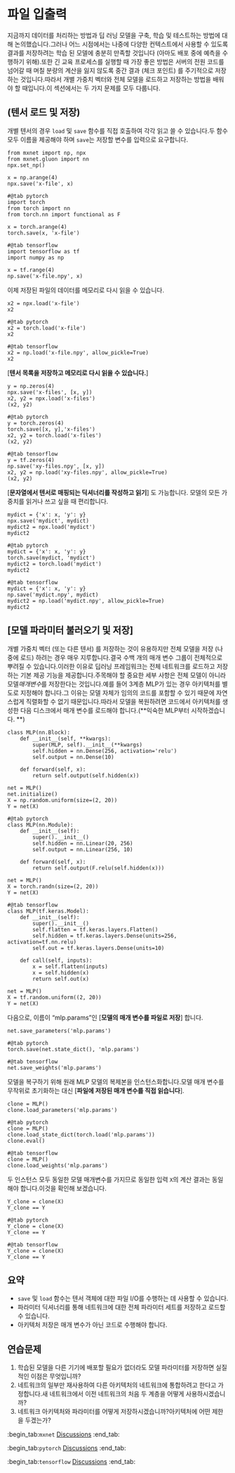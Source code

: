 # 파일 입출력

지금까지 데이터를 처리하는 방법과 딥 러닝 모델을 구축, 학습 및 테스트하는 방법에 대해 논의했습니다.그러나 어느 시점에서는 나중에 다양한 컨텍스트에서 사용할 수 있도록 결과를 저장하려는 학습 된 모델에 충분히 만족할 것입니다 (아마도 배포 중에 예측을 수행하기 위해).또한 긴 교육 프로세스를 실행할 때 가장 좋은 방법은 서버의 전원 코드를 넘어갈 때 며칠 분량의 계산을 잃지 않도록 중간 결과 (체크 포인트) 를 주기적으로 저장하는 것입니다.따라서 개별 가중치 벡터와 전체 모델을 로드하고 저장하는 방법을 배워야 할 때입니다.이 섹션에서는 두 가지 문제를 모두 다룹니다.

## (**텐서 로드 및 저장**)

개별 텐서의 경우 `load` 및 `save` 함수를 직접 호출하여 각각 읽고 쓸 수 있습니다.두 함수 모두 이름을 제공해야 하며 `save`는 저장할 변수를 입력으로 요구합니다.

```{.python .input}
from mxnet import np, npx
from mxnet.gluon import nn
npx.set_np()

x = np.arange(4)
npx.save('x-file', x)
```

```{.python .input}
#@tab pytorch
import torch
from torch import nn
from torch.nn import functional as F

x = torch.arange(4)
torch.save(x, 'x-file')
```

```{.python .input}
#@tab tensorflow
import tensorflow as tf
import numpy as np

x = tf.range(4)
np.save('x-file.npy', x)
```

이제 저장된 파일의 데이터를 메모리로 다시 읽을 수 있습니다.

```{.python .input}
x2 = npx.load('x-file')
x2
```

```{.python .input}
#@tab pytorch
x2 = torch.load('x-file')
x2
```

```{.python .input}
#@tab tensorflow
x2 = np.load('x-file.npy', allow_pickle=True)
x2
```

[**텐서 목록을 저장하고 메모리로 다시 읽을 수 있습니다.**]

```{.python .input}
y = np.zeros(4)
npx.save('x-files', [x, y])
x2, y2 = npx.load('x-files')
(x2, y2)
```

```{.python .input}
#@tab pytorch
y = torch.zeros(4)
torch.save([x, y],'x-files')
x2, y2 = torch.load('x-files')
(x2, y2)
```

```{.python .input}
#@tab tensorflow
y = tf.zeros(4)
np.save('xy-files.npy', [x, y])
x2, y2 = np.load('xy-files.npy', allow_pickle=True)
(x2, y2)
```

[**문자열에서 텐서로 매핑되는 딕셔너리를 작성하고 읽기**] 도 가능합니다. 모델의 모든 가중치를 읽거나 쓰고 싶을 때 편리합니다.

```{.python .input}
mydict = {'x': x, 'y': y}
npx.save('mydict', mydict)
mydict2 = npx.load('mydict')
mydict2
```

```{.python .input}
#@tab pytorch
mydict = {'x': x, 'y': y}
torch.save(mydict, 'mydict')
mydict2 = torch.load('mydict')
mydict2
```

```{.python .input}
#@tab tensorflow
mydict = {'x': x, 'y': y}
np.save('mydict.npy', mydict)
mydict2 = np.load('mydict.npy', allow_pickle=True)
mydict2
```

## [**모델 파라미터 불러오기 및 저장**]

개별 가중치 벡터 (또는 다른 텐서) 를 저장하는 것이 유용하지만 전체 모델을 저장 (나중에 로드) 하려는 경우 매우 지루합니다.결국 수백 개의 매개 변수 그룹이 전체적으로 뿌려질 수 있습니다.이러한 이유로 딥러닝 프레임워크는 전체 네트워크를 로드하고 저장하는 기본 제공 기능을 제공합니다.주목해야 할 중요한 세부 사항은 전체 모델이 아니라 모델*매개변수*를 저장한다는 것입니다.예를 들어 3계층 MLP가 있는 경우 아키텍처를 별도로 지정해야 합니다.그 이유는 모델 자체가 임의의 코드를 포함할 수 있기 때문에 자연스럽게 직렬화할 수 없기 때문입니다.따라서 모델을 복원하려면 코드에서 아키텍처를 생성한 다음 디스크에서 매개 변수를 로드해야 합니다.(**익숙한 MLP부터 시작하겠습니다. **)

```{.python .input}
class MLP(nn.Block):
    def __init__(self, **kwargs):
        super(MLP, self).__init__(**kwargs)
        self.hidden = nn.Dense(256, activation='relu')
        self.output = nn.Dense(10)

    def forward(self, x):
        return self.output(self.hidden(x))

net = MLP()
net.initialize()
X = np.random.uniform(size=(2, 20))
Y = net(X)
```

```{.python .input}
#@tab pytorch
class MLP(nn.Module):
    def __init__(self):
        super().__init__()
        self.hidden = nn.Linear(20, 256)
        self.output = nn.Linear(256, 10)

    def forward(self, x):
        return self.output(F.relu(self.hidden(x)))

net = MLP()
X = torch.randn(size=(2, 20))
Y = net(X)
```

```{.python .input}
#@tab tensorflow
class MLP(tf.keras.Model):
    def __init__(self):
        super().__init__()
        self.flatten = tf.keras.layers.Flatten()
        self.hidden = tf.keras.layers.Dense(units=256, activation=tf.nn.relu)
        self.out = tf.keras.layers.Dense(units=10)

    def call(self, inputs):
        x = self.flatten(inputs)
        x = self.hidden(x)
        return self.out(x)

net = MLP()
X = tf.random.uniform((2, 20))
Y = net(X)
```

다음으로, 이름이 “mlp.params”인 [**모델의 매개 변수를 파일로 저장**] 합니다.

```{.python .input}
net.save_parameters('mlp.params')
```

```{.python .input}
#@tab pytorch
torch.save(net.state_dict(), 'mlp.params')
```

```{.python .input}
#@tab tensorflow
net.save_weights('mlp.params')
```

모델을 복구하기 위해 원래 MLP 모델의 복제본을 인스턴스화합니다.모델 매개 변수를 무작위로 초기화하는 대신 [**파일에 저장된 매개 변수를 직접 읽습니다**].

```{.python .input}
clone = MLP()
clone.load_parameters('mlp.params')
```

```{.python .input}
#@tab pytorch
clone = MLP()
clone.load_state_dict(torch.load('mlp.params'))
clone.eval()
```

```{.python .input}
#@tab tensorflow
clone = MLP()
clone.load_weights('mlp.params')
```

두 인스턴스 모두 동일한 모델 매개변수를 가지므로 동일한 입력 `X`의 계산 결과는 동일해야 합니다.이것을 확인해 보겠습니다.

```{.python .input}
Y_clone = clone(X)
Y_clone == Y
```

```{.python .input}
#@tab pytorch
Y_clone = clone(X)
Y_clone == Y
```

```{.python .input}
#@tab tensorflow
Y_clone = clone(X)
Y_clone == Y
```

## 요약

* `save` 및 `load` 함수는 텐서 객체에 대한 파일 I/O를 수행하는 데 사용할 수 있습니다.
* 파라미터 딕셔너리를 통해 네트워크에 대한 전체 파라미터 세트를 저장하고 로드할 수 있습니다.
* 아키텍처 저장은 매개 변수가 아닌 코드로 수행해야 합니다.

## 연습문제

1. 학습된 모델을 다른 기기에 배포할 필요가 없더라도 모델 파라미터를 저장하면 실질적인 이점은 무엇입니까?
1. 네트워크의 일부만 재사용하여 다른 아키텍처의 네트워크에 통합하려고 한다고 가정합니다.새 네트워크에서 이전 네트워크의 처음 두 계층을 어떻게 사용하시겠습니까?
1. 네트워크 아키텍처와 파라미터를 어떻게 저장하시겠습니까?아키텍처에 어떤 제한을 두겠는가?

:begin_tab:`mxnet`
[Discussions](https://discuss.d2l.ai/t/60)
:end_tab:

:begin_tab:`pytorch`
[Discussions](https://discuss.d2l.ai/t/61)
:end_tab:

:begin_tab:`tensorflow`
[Discussions](https://discuss.d2l.ai/t/327)
:end_tab:
